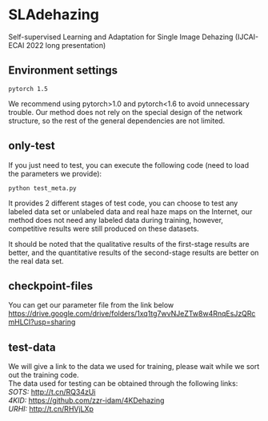 # SLAdehazing
Self-supervised Learning and Adaptation for Single Image Dehazing (IJCAI-ECAI 2022 long presentation)

## Environment settings
<pre><code>pytorch 1.5</code></pre>
We recommend using pytorch>1.0 and pytorch<1.6 to avoid unnecessary trouble. Our method does not rely on the special design of the network structure, so the rest of the general dependencies are not limited.

## only-test
If you just need to test, you can execute the following code (need to load the parameters we provide):
<pre><code>python test_meta.py</code></pre>


It provides 2 different stages of test code, you can choose to test any labeled data set or unlabeled data and real haze maps on the Internet, our method does not need any labeled data during training, however, competitive results were still produced on these datasets.

It should be noted that the qualitative results of the first-stage results are better, and the quantitative results of the second-stage results are better on the real data set.

## checkpoint-files
You can get our parameter file from the link below
https://drive.google.com/drive/folders/1xq1tg7wvNJeZTw8w4RnqEsJzQRcmHLCI?usp=sharing

## test-data
We will give a link to the data we used for training, please wait while we sort out the training code.<br/>
The data used for testing can be obtained through the following links:<br/>
<em>SOTS:</em> http://t.cn/RQ34zUi<br/>
<em>4KID:</em> https://github.com/zzr-idam/4KDehazing<br/>
<em>URHI:</em> http://t.cn/RHVjLXp<br/>


